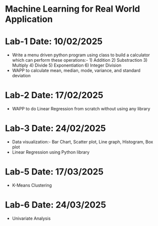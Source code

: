 # Machine Learning for Real World Application

# Lab-1 Date: 10/02/2025
- Write a menu driven python program using class to build a calculator which can perform these operations:- 1) Addition 2) Substraction 3) Multiply 4) Divide 5) Exponentiation 6) Integer Division
- WAPP to calculate mean, median, mode, variance, and standard deviation

# Lab-2 Date: 17/02/2025
- WAPP to do Linear Regression from scratch without using any library

# Lab-3 Date: 24/02/2025
- Data visualization:- Bar Chart, Scatter plot, Line graph, Histogram, Box plot
- Linear Regression using Python library

# Lab-5 Date: 17/03/2025
- K-Means Clustering

# Lab-6 Date: 24/03/2025
- Univariate Analysis
